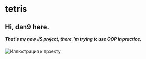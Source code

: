 # tetris
Hi, dan9 here.
-----------------------------------
##### That's my new JS project, there i'm trying to use OOP in practice.

![Иллюстрация к проекту](https://github.com/chackydude/tetris/raw/master/T1example.png)
